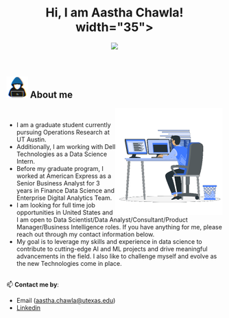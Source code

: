 
<h1 align="center"><b>Hi, I am Aastha Chawla! </b>width="35"></h1>

<p align="center">
  <a href="https://github.com/DenverCoder1/readme-typing-svg"><img src="https://readme-typing-svg.herokuapp.com?font=Time+New+Roman&color=cyan&size=25&center=true&vCenter=true&width=600&height=100&lines=Data+Science+Professional;++;Machine+Learning+Engineer,;Operations+Research,;Business+Analytics,;Active+Learner/+Problem+Solver,;Love+to+learn+Tech+stuff"></a>
</p>
 
<br>
	
## <picture><img src = "https://github.com/0xAbdulKhalid/0xAbdulKhalid/raw/main/assets/mdImages/about_me.gif" width = 50px></picture> **About me**

<picture> <img align="right" src="https://github.com/0xAbdulKhalid/0xAbdulKhalid/raw/main/assets/mdImages/Right_Side.gif" width = 250px></picture>

<br>

- I am a graduate student currently pursuing Operations Research at UT Austin.
- Additionally, I am working with Dell Technologies as a Data Science Intern.
- Before my graduate program, I worked at American Express as a Senior Business Analyst for 3 years in Finance Data Science and Enterprise Digital Analytics Team.
- I am looking for full time job opportunities in  United States and I am open to Data Scientist/Data Analyst/Consultant/Product Manager/Business Intelligence roles. If you have anything for me, please reach out through my contact information below.
- My goal is to leverage my skills and experience in data science to contribute to cutting-edge AI and ML projects and drive meaningful advancements in the field. I also like to challenge myself and evolve as the new Technologies come in place.
<br><br>

📫 **Contact me by**:
- Email (aastha.chawla@utexas.edu)
- [Linkedin](https://www.linkedin.com/in/aastha-chawla-a23057135/)
